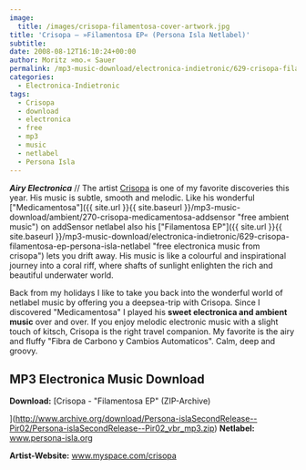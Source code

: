 ```yaml
---
image:
  title: /images/crisopa-filamentosa-cover-artwork.jpg
title: 'Crisopa – »Filamentosa EP« (Persona Isla Netlabel)'
subtitle: 
date: 2008-08-12T16:10:24+00:00
author: Moritz »mo.« Sauer
permalink: /mp3-music-download/electronica-indietronic/629-crisopa-filamentosa-ep-persona-isla-netlabel
categories:
  - Electronica-Indietronic
tags:
  - Crisopa
  - download
  - electronica
  - free
  - mp3
  - music
  - netlabel
  - Persona Isla
---
```

***Airy Electronica*** // The artist <a title="Free MP3 Music " href="{{ site.url }}{{ site.baseurl }}/mp3-music-download/ambient/270-crisopa-medicamentosa-addsensor" target="_blank">Crisopa</a> is one of my favorite discoveries this year. His music is subtle, smooth and melodic. Like his wonderful ["Medicamentosa"]({{ site.url }}{{ site.baseurl }}/mp3-music-download/ambient/270-crisopa-medicamentosa-addsensor "free ambient music") on addSensor netlabel also his ["Filamentosa EP"]({{ site.url }}{{ site.baseurl }}/mp3-music-download/electronica-indietronic/629-crisopa-filamentosa-ep-persona-isla-netlabel "free electronica music from crisopa") lets you drift away. His music is like a colourful and inspirational journey into a coral riff, where shafts of sunlight enlighten the rich and beautiful underwater world.

<!--more-->

<!--adsense-->

Back from my holidays I like to take you back into the wonderful world of netlabel music by offering you a deepsea-trip with Crisopa. Since I discovered "Medicamentosa" I played his **sweet electronica and ambient music** over and over. If you enjoy melodic electronic music with a slight touch of kitsch, Crisopa is the right travel companion. My favorite is the airy and fluffy "Fibra de Carbono y Cambios Automaticos". Calm, deep and groovy.

## MP3 Electronica Music Download

**Download:** [Crisopa - "Filamentosa EP" (ZIP-Archive)
  
](http://www.archive.org/download/Persona-islaSecondRelease--Pir02/Persona-islaSecondRelease--Pir02_vbr_mp3.zip) **Netlabel:** www.persona-isla.org
  
**Artist-Website:** www.myspace.com/crisopa